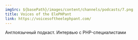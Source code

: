 ```yaml
---
imgSrc: ${basePath}/images/content/channels/podcasts/7.png
title: Voices of the ElePHPant
link: https://voicesoftheelephpant.com/
---
```


Англоязычный подкаст. Интервью с PHP-специалистами
